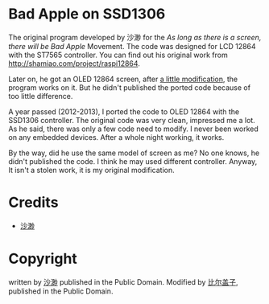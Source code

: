 Bad Apple on SSD1306
===
The original program developed by 沙渺 for the *As long as there is a screen, there will be Bad Apple* Movement. The code was designed for LCD 12864 with the ST7565 controller. You can find out his original work from http://shamiao.com/project/raspi12864. 

Later on, he got an OLED 12864 screen, after [a little modification](http://www.shumeipai.net/thread-1300-1-1.html), the program works on it. But he didn't published the ported code because of too little difference.

A year passed (2012-2013), I ported the code to OLED 12864 with the SSD1306 controller. The original code was very clean, impressed me a lot. As he said, there was only a few code need to modify. I never been worked on any embedded devices. After a whole night working, it works. 

By the way, did he use the same model of screen as me? No one knows, he didn't published the code. I think he may used different controller. Anyway, It isn't a stolen work, it is my original modification.

Credits
===
* [沙渺](http://shamiao.com/)

Copyright
===
written by [沙渺](http://shamiao.com/project/raspi12864) published in the Public Domain. Modified by [比尔盖子](http://biergaizi.info/), published in the Public Domain. 
